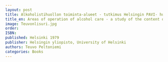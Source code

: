 ```yaml
---
layout: post
title: Alkoholistihuollon toiminta-alueet - tutkimus Helsingin PAVI- huoltotoimiston työn sisällöstä - Helsingin yliopisto, sosiologian lisensiaattitutkimus.
title_en: Areas of operation of alcohol care - a study of the content of the work of the PAVI addiction care office in Helsinki - University of Helsinki, Licenciate theses in sosiology 1979.
image: Teuvonlisuri.jpg
order:
ISBN:
published: Helsinki 1979
publisher: Helsingin yliopisto, University of Helsinki
authors: Teuvo Peltoniemi
categories: Books
---
```


